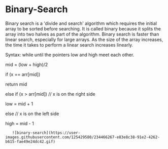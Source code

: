 # Binary-Search

Binary search is a 'divide and search' algorithm which requires the initial array to be sorted before searching.
It is called binary because it splits the array into two halves as part of the algorithm. 
Binary search is faster than linear search, especially for large arrays. As the size of the array increases, 
the time it takes to perform a linear search increases linearly.


Syntax:
while until the pointers low and high meet each other.
  
  mid = (low + high)/2
   
   if (x == arr[mid])
      
   return mid
    
   else if (x > arr[mid]) // x is on the right side
       
   low = mid + 1
   
   else                       // x is on the left side
       
   high = mid - 1
   
   
        
        

       ![binary-search](https://user-images.githubusercontent.com/125429580/234466267-e83e8c38-91e2-4262-b615-fae49e24dc42.gif)

